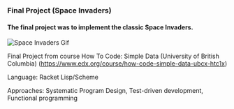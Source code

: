 ### Final Project (Space Invaders)

#### The final project was to implement the classic Space Invaders.

![Space Invaders Gif](./assets/spaceinvaders.gif)

Final Project from course How To Code: Simple Data (University of British Columbia) (https://www.edx.org/course/how-code-simple-data-ubcx-htc1x)

Language: Racket Lisp/Scheme

Approaches: Systematic Program Design, Test-driven development, Functional programming








